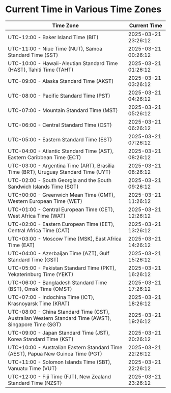 # Current Time in Various Time Zones

| Time Zone | Current Time |
|-----------|--------------|
| UTC-12:00 - Baker Island Time (BIT) | 2025-03-21 23:26:12 |
| UTC-11:00 - Niue Time (NUT), Samoa Standard Time (SST) | 2025-03-21 00:26:12 |
| UTC-10:00 - Hawaii-Aleutian Standard Time (HAST), Tahiti Time (TAHT) | 2025-03-21 01:26:12 |
| UTC-09:00 - Alaska Standard Time (AKST) | 2025-03-21 03:26:12 |
| UTC-08:00 - Pacific Standard Time (PST) | 2025-03-21 04:26:12 |
| UTC-07:00 - Mountain Standard Time (MST) | 2025-03-21 05:26:12 |
| UTC-06:00 - Central Standard Time (CST) | 2025-03-21 06:26:12 |
| UTC-05:00 - Eastern Standard Time (EST) | 2025-03-21 07:26:12 |
| UTC-04:00 - Atlantic Standard Time (AST), Eastern Caribbean Time (ECT) | 2025-03-21 08:26:12 |
| UTC-03:00 - Argentina Time (ART), Brasília Time (BRT), Uruguay Standard Time (UYT) | 2025-03-21 08:26:12 |
| UTC-02:00 - South Georgia and the South Sandwich Islands Time (SGT) | 2025-03-21 09:26:12 |
| UTC±00:00 - Greenwich Mean Time (GMT), Western European Time (WET) | 2025-03-21 11:26:12 |
| UTC+01:00 - Central European Time (CET), West Africa Time (WAT) | 2025-03-21 12:26:12 |
| UTC+02:00 - Eastern European Time (EET), Central Africa Time (CAT) | 2025-03-21 13:26:12 |
| UTC+03:00 - Moscow Time (MSK), East Africa Time (EAT) | 2025-03-21 14:26:12 |
| UTC+04:00 - Azerbaijan Time (AZT), Gulf Standard Time (GST) | 2025-03-21 15:26:12 |
| UTC+05:00 - Pakistan Standard Time (PKT), Yekaterinburg Time (YEKT) | 2025-03-21 16:26:12 |
| UTC+06:00 - Bangladesh Standard Time (BST), Omsk Time (OMST) | 2025-03-21 17:26:12 |
| UTC+07:00 - Indochina Time (ICT), Krasnoyarsk Time (KRAT) | 2025-03-21 18:26:12 |
| UTC+08:00 - China Standard Time (CST), Australian Western Standard Time (AWST), Singapore Time (SGT) | 2025-03-21 19:26:12 |
| UTC+09:00 - Japan Standard Time (JST), Korea Standard Time (KST) | 2025-03-21 20:26:12 |
| UTC+10:00 - Australian Eastern Standard Time (AEST), Papua New Guinea Time (PGT) | 2025-03-21 22:26:12 |
| UTC+11:00 - Solomon Islands Time (SBT), Vanuatu Time (VUT) | 2025-03-21 22:26:12 |
| UTC+12:00 - Fiji Time (FJT), New Zealand Standard Time (NZST) | 2025-03-21 23:26:12 |
